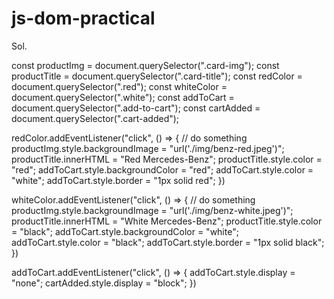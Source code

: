 # js-dom-practical

Sol.

const productImg = document.querySelector(".card-img");
const productTitle = document.querySelector(".card-title");
const redColor = document.querySelector(".red");
const whiteColor = document.querySelector(".white");
const addToCart = document.querySelector(".add-to-cart");
const cartAdded = document.querySelector(".cart-added");

redColor.addEventListener("click", () => {
// do something
productImg.style.backgroundImage = "url('./img/benz-red.jpeg')";
productTitle.innerHTML = "Red Mercedes-Benz";
productTitle.style.color = "red";
addToCart.style.backgroundColor = "red";
addToCart.style.color = "white";
addToCart.style.border = "1px solid red";
})

whiteColor.addEventListener("click", () => {
// do something
productImg.style.backgroundImage = "url('./img/benz-white.jpeg')";
productTitle.innerHTML = "White Mercedes-Benz";
productTitle.style.color = "black";
addToCart.style.backgroundColor = "white";
addToCart.style.color = "black";
addToCart.style.border = "1px solid black";
})

addToCart.addEventListener("click", () => {
addToCart.style.display = "none";
cartAdded.style.display = "block";
})
